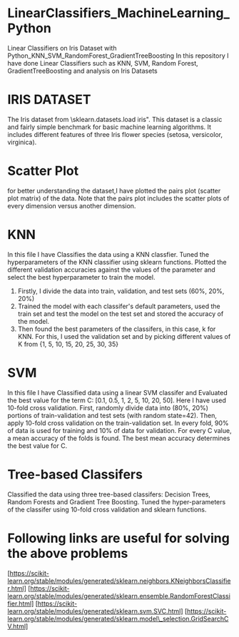 # LinearClassifiers_MachineLearning_Python
Linear Classifiers on Iris Dataset with Python_KNN_SVM_RandomForest_GradientTreeBoosting
In this repository I have done Linear Classifiers such as KNN, SVM, Random Forest, GradientTreeBoosting and analysis on Iris Datasets
# IRIS DATASET
The Iris dataset from \sklearn.datasets.load iris". This dataset is a classic and fairly simple benchmark for basic machine learning algorithms. It includes different features of three Iris flower species (setosa, versicolor, virginica).
# Scatter Plot
for better understanding the dataset,I have plotted the pairs plot (scatter plot matrix) of the data. Note that the pairs plot includes the scatter plots of every dimension
versus another dimension.
# KNN
In this file I have Classifies the data using a KNN classfier. Tuned the hyperparameters of the KNN classifier using sklearn functions. Plotted the different validation accuracies against the values of the parameter and select the best hyperparameter to train the model.
1. Firstly, I divide the data into train, validation, and test sets (60%, 20%, 20%)
2. Trained the model with each classifer's default parameters, used the train set and test the model on the test set and stored the accuracy of the model.
3. Then found the best parameters of the classifers, in this case, k for KNN. For this, I used the validation set and by picking different values of K from {1, 5, 10, 15, 20, 25, 30, 35}
# SVM
In this file I have Classified data using a linear SVM classifer and Evaluated the best value for the term C: [0.1, 0.5, 1, 2, 5, 10, 20, 50]. Here I have used 10-fold cross validation. First, randomly divide data into (80%, 20%) portions of train-validation and test sets (with random state=42). Then, apply 10-fold cross validation on the train-validation set. In every fold, 90% of data is used for training and 10% of data for validation. For every C value, a mean accuracy of the folds is found. The best mean accuracy determines the best value for C.
# Tree-based Classifers
Classified the data using three tree-based classifers: Decision Trees, Random Forests and Gradient Tree Boosting. Tuned the hyper-parameters of the classifer using 10-fold cross validation and sklearn functions.

# Following links are useful for solving the above problems
[https://scikit-learn.org/stable/modules/generated/sklearn.neighbors.KNeighborsClassifier.html]
[https://scikit-learn.org/stable/modules/generated/sklearn.ensemble.RandomForestClassifier.html]
[https://scikit-learn.org/stable/modules/generated/sklearn.svm.SVC.html]
[https://scikit-learn.org/stable/modules/generated/sklearn.model\_selection.GridSearchCV.html]
